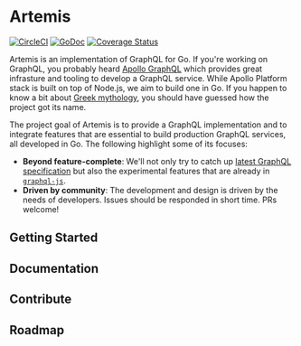 # Artemis

[![CircleCI](https://circleci.com/gh/botobag/artemis/tree/master.svg?style=svg)](https://circleci.com/gh/botobag/artemis/tree/master) [![GoDoc](https://godoc.org/github.com/botobag/artemis?status.svg)](https://godoc.org/github.com/botobag/artemis) [![Coverage Status](https://codecov.io/gh/botobag/artemis/branch/master/graph/badge.svg)](https://codecov.io/gh/botobag/artemis)

Artemis is an implementation of GraphQL for Go. If you're working on GraphQL, you probably heard [Apollo GraphQL](https://www.apollographql.com/) which provides great infrasture and tooling to develop a GraphQL service. While Apollo Platform stack is built on top of Node.js, we aim to build one in Go. If you happen to know a bit about [Greek mythology](https://en.wikipedia.org/wiki/Artemis), you should have guessed how the project got its name.

The project goal of Artemis is to provide a GraphQL implementation and to integrate features that are essential to build production GraphQL services, all developed in Go. The following highlight some of its focuses:

- **Beyond feature-complete**: We'll not only try to catch up [latest GraphQL specification](https://facebook.github.io/graphql/draft/) but also the experimental features that are already in [`graphql-js`](https://github.com/graphql-go/graphql).
- **Driven by community**: The development and design is driven by the needs of developers. Issues should be responded in short time. PRs welcome!

## Getting Started

## Documentation

## Contribute

## Roadmap
